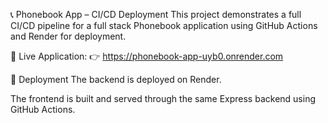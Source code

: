 📞 Phonebook App – CI/CD Deployment
This project demonstrates a full CI/CD pipeline for a full stack Phonebook application using GitHub Actions and Render for deployment.

🔗 Live Application:
👉 https://phonebook-app-uyb0.onrender.com

🚀 Deployment
The backend is deployed on Render.

The frontend is built and served through the same Express backend using GitHub Actions.